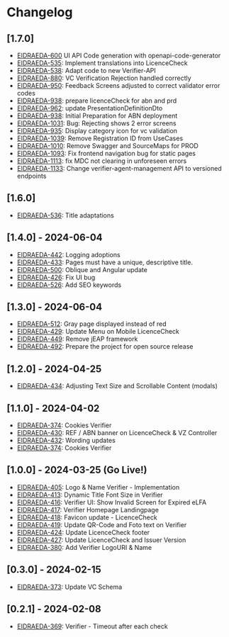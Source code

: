 # Changelog

## [1.7.0]

- [EIDRAEDA-600](https://jira.bit.admin.ch/browse/EIDRAEDA-600) UI API Code generation with openapi-code-generator
- [EIDRAEDA-535](https://jira.bit.admin.ch/browse/EIDRAEDA-535): Implement translations into LicenceCheck
- [EIDRAEDA-538](https://jira.bit.admin.ch/browse/EIDRAEDA-538): Adapt code to new Verifier-API
- [EIDRAEDA-880](https://jira.bit.admin.ch/browse/EIDRAEDA-880): VC Verification Rejection handled correctly
- [EIDRAEDA-950](https://jira.bit.admin.ch/browse/EIDRAEDA-950): Feedback Screens adjusted to correct validator error codes
- [EIDRAEDA-938](https://jira.bit.admin.ch/browse/EIDRAEDA-938): prepare licenceCheck for abn and prd
- [EIDRAEDA-962](https://jira.bit.admin.ch/browse/EIDRAEDA-962): update PresentationDefinitionDto
- [EIDRAEDA-938](https://jira.bit.admin.ch/browse/EIDRAEDA-938): Initial Preparation for ABN deployment
- [EIDRAEDA-1031](https://jira.bit.admin.ch/browse/EIDRAEDA-1031): Bug: Rejecting shows 2 error screens
- [EIDRAEDA-935](https://jira.bit.admin.ch/browse/EIDRAEDA-935): Display category icon for vc validation
- [EIDRAEDA-1039](https://jira.bit.admin.ch/browse/EIDRAEDA-1039): Remove Registration ID from UseCases
- [EIDRAEDA-1010](https://jira.bit.admin.ch/browse/EIDRAEDA-1010): Remove Swagger and SourceMaps for PROD
- [EIDRAEDA-1093](https://jira.bit.admin.ch/browse/EIDRAEDA-1093): Fix frontend navigation bug for static pages
- [EIDRAEDA-1113](https://jira.bit.admin.ch/browse/EIDRAEDA-1113): fix MDC not clearing in unforeseen errors
- [EIDRAEDA-1133](https://jira.bit.admin.ch/browse/EIDRAEDA-1133): Change verifier-agent-management API to versioned endpoints


## [1.6.0]

- [EIDRAEDA-536](https://jira.bit.admin.ch/browse/EIDRAEDA-536): Title adaptations


## [1.4.0] - 2024-06-04

- [EIDRAEDA-442](https://jira.bit.admin.ch/browse/EIDRAEDA-442): Logging adoptions
- [EIDRAEDA-433](https://jira.bit.admin.ch/browse/EIDRAEDA-433): Pages must have a unique, descriptive title.
- [EIDRAEDA-500](https://jira.bit.admin.ch/browse/EIDRAEDA-500): Oblique and Angular update
- [EIDRAEDA-426](https://jira.bit.admin.ch/browse/EIDRAEDA-426): Fix UI bug
- [EIDRAEDA-526](https://jira.bit.admin.ch/browse/EIDRAEDA-526): Add SEO keywords

## [1.3.0] - 2024-06-04

- [EIDRAEDA-512](https://jira.bit.admin.ch/browse/EIDRAEDA-512): Gray page displayed instead of red 
- [EIDRAEDA-429](https://jira.bit.admin.ch/browse/EIDRAEDA-429): Update Menu on Mobile LicenceCheck
- [EIDRAEDA-449](https://jira.bit.admin.ch/browse/EIDRAEDA-449): Remove jEAP framework
- [EIDRAEDA-492](https://jira.bit.admin.ch/browse/EIDRAEDA-492): Prepare the project for open source release

## [1.2.0] - 2024-04-25

- [EIDRAEDA-434](https://jira.bit.admin.ch/browse/EIDRAEDA-434): Adjusting Text Size and Scrollable Content (modals)

## [1.1.0] - 2024-04-02

- [EIDRAEDA-374](https://jira.bit.admin.ch/browse/EIDRAEDA-374): Cookies Verifier
- [EIDRAEDA-430](https://jira.bit.admin.ch/browse/EIDRAEDA-430): REF / ABN banner on LicenceCheck & VZ Controller
- [EIDRAEDA-432](https://jira.bit.admin.ch/browse/EIDRAEDA-432): Wording updates
- [EIDRAEDA-374](https://jira.bit.admin.ch/browse/EIDRAEDA-374): Cookies Verifier

## [1.0.0] - 2024-03-25 (Go Live!)

- [EIDRAEDA-405](https://jira.bit.admin.ch/browse/EIDRAEDA-405): Logo & Name Verifier - Implementation
- [EIDRAEDA-413](https://jira.bit.admin.ch/browse/EIDRAEDA-413): Dynamic Title Font Size in Verifier
- [EIDRAEDA-416](https://jira.bit.admin.ch/browse/EIDRAEDA-416): Verifier UI: Show Invalid Screen for Expired eLFA
- [EIDRAEDA-417](https://jira.bit.admin.ch/browse/EIDRAEDA-417): Verifier Homepage Landingpage
- [EIDRAEDA-418](https://jira.bit.admin.ch/browse/EIDRAEDA-418): Favicon update - LicenceCheck
- [EIDRAEDA-419](https://jira.bit.admin.ch/browse/EIDRAEDA-419): Update QR-Code and Foto text on Verifier
- [EIDRAEDA-424](https://jira.bit.admin.ch/browse/EIDRAEDA-424): Update LicenceCheck footer
- [EIDRAEDA-427](https://jira.bit.admin.ch/browse/EIDRAEDA-427): Update LicenceCheck and Issuer Version
- [EIDRAEDA-380](https://jira.bit.admin.ch/browse/EIDRAEDA-380): Add Verifier LogoURI & Name

## [0.3.0] - 2024-02-15

- [EIDRAEDA-373](https://jira.bit.admin.ch/browse/EIDRAEDA-373): Update VC Schema

## [0.2.1] - 2024-02-08

- [EIDRAEDA-369](https://jira.bit.admin.ch/browse/EIDRAEDA-369): Verifier - Timeout after each check
